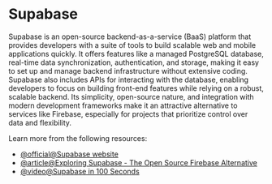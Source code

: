 # Supabase

Supabase is an open-source backend-as-a-service (BaaS) platform that provides developers with a suite of tools to build scalable web and mobile applications quickly. It offers features like a managed PostgreSQL database, real-time data synchronization, authentication, and storage, making it easy to set up and manage backend infrastructure without extensive coding. Supabase also includes APIs for interacting with the database, enabling developers to focus on building front-end features while relying on a robust, scalable backend. Its simplicity, open-source nature, and integration with modern development frameworks make it an attractive alternative to services like Firebase, especially for projects that prioritize control over data and flexibility.

Learn more from the following resources:

- [@official@Supabase website](https://supabase.com/)
- [@article@Exploring Supabase - The Open Source Firebase Alternative](https://www.linkedin.com/pulse/exploring-supabase-open-source-firebase-alternative-wnjrc/)
- [@video@Supabase in 100 Seconds](https://www.youtube.com/watch?v=zBZgdTb-dns)